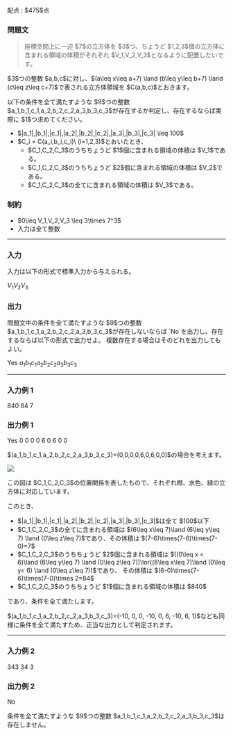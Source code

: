 
<div>

<span>

<span>

<p>
配点 : $475$点
</p>

<div>

<section>

### **問題文**

<blockquote>

<p>
座標空間上に一辺 $7$の立方体を $3$つ、ちょうど $1,2,3$個の立方体に含まれる領域の体積がそれぞれ $V_1,V_2,V_3$となるように配置したいです。
</p>

</blockquote>

<p>
$3$つの整数 $a,b,c$に対し、$(a\leq x\leq a+7) \land (b\leq y\leq b+7) \land (c\leq z\leq c+7)$で表される立方体領域を $C(a,b,c)$とおきます。
</p>

<p>
以下の条件を全て満たすような $9$つの整数 $a_1,b_1,c_1,a_2,b_2,c_2,a_3,b_3,c_3$が存在するか判定し、存在するならば実際に $1$つ求めてください。
</p>

<ul>

<li>
$|a_1|,|b_1|,|c_1|,|a_2|,|b_2|,|c_2|,|a_3|,|b_3|,|c_3| \leq 100$
</li>

<li>
$C_i = C(a_i,b_i,c_i)\ (i=1,2,3)$とおいたとき、
<ul>

<li>
$C_1,C_2,C_3$のうちちょうど $1$個に含まれる領域の体積は $V_1$である。
</li>

<li>
$C_1,C_2,C_3$のうちちょうど $2$個に含まれる領域の体積は $V_2$である。
</li>

<li>
$C_1,C_2,C_3$の全てに含まれる領域の体積は $V_3$である。
</li>

</ul>

</li>

</ul>

</section>

</div>

<div>

<section>

### **制約**

<ul>

<li>
$0\leq V_1,V_2,V_3 \leq 3\times 7^3$
</li>

<li>
入力は全て整数
</li>

</ul>

</section>

</div>

---

<div>

<div>

<section>

### **入力**

<p>
入力は以下の形式で標準入力から与えられる。
</p>

<div>

$V_1$$V_2$$V_3$
</div>

</section>

</div>

<div>

<section>

### **出力**

<p>
問題文中の条件を全て満たすような $9$つの整数 $a_1,b_1,c_1,a_2,b_2,c_2,a_3,b_3,c_3$が存在しないならば `No`を出力し、存在するならば以下の形式で出力せよ。
複数存在する場合はそのどれを出力してもよい。
</p>

<div>

Yes
$a_1$$b_1$$c_1$$a_2$$b_2$$c_2$$a_3$$b_3$$c_3$
</div>

</section>

</div>

</div>

---

<div>

<section>

### **入力例 1**

<div>

840 84 7

</div>

</section>

</div>

<div>

<section>

### **出力例 1**

<div>

Yes
0 0 0 0 6 0 6 0 0

</div>

<p>
$(a_1,b_1,c_1,a_2,b_2,c_2,a_3,b_3,c_3)=(0,0,0,0,6,0,6,0,0)$の場合を考えます。
</p>

<p>

<img src="https://img.atcoder.jp/abc343/aa534bf0a0e8e3f3487c5eeb540e54dc.png">

</img>

</p>

<p>
この図は $C_1,C_2,C_3$の位置関係を表したもので、それぞれ橙、水色、緑の立方体に対応しています。
</p>

<p>
このとき、
</p>

<ul>

<li>
$|a_1|,|b_1|,|c_1|,|a_2|,|b_2|,|c_2|,|a_3|,|b_3|,|c_3|$は全て $100$以下
</li>

<li>
$C_1,C_2,C_3$の全てに含まれる領域は $(6\leq x\leq 7)\land (6\leq y\leq 7) \land (0\leq z\leq 7)$であり、その体積は $(7-6)\times(7-6)\times(7-0)=7$
</li>

<li>
$C_1,C_2,C_3$のうちちょうど $2$個に含まれる領域は $((0\leq x < 6)\land (6\leq y\leq 7) \land (0\leq z\leq 7))\lor((6\leq x\leq 7)\land (0\leq y< 6) \land (0\leq z\leq 7))$であり、
その体積は $(6-0)\times(7-6)\times(7-0)\times 2=84$
</li>

<li>
$C_1,C_2,C_3$のうちちょうど $1$個に含まれる領域の体積は $840$
</li>

</ul>

<p>
であり、条件を全て満たします。
</p>

<p>
$(a_1,b_1,c_1,a_2,b_2,c_2,a_3,b_3,c_3)=(-10, 0, 0, -10, 0, 6, -10, 6, 1)$なども同様に条件を全て満たすため、正当な出力として判定されます。
</p>

</section>

</div>

---

<div>

<section>

### **入力例 2**

<div>

343 34 3

</div>

</section>

</div>

<div>

<section>

### **出力例 2**

<div>

No

</div>

<p>
条件を全て満たすような $9$つの整数 $a_1,b_1,c_1,a_2,b_2,c_2,a_3,b_3,c_3$は存在しません。
</p>

</section>

</div>

</span>

</span>

</div>
